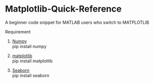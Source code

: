 # Matplotlib-Quick-Reference
A beginner code snippet for MATLAB users who switch to MATPLOTLIB

Requirement
1) <a href='https://numpy.org/doc/'>Numpy</a>
<br>pip install numpy

2) <a href='https://matplotlib.org/3.1.1/index.html'>matplotlib</a>
<br>pip install matplotlib

3) <a href='https://seaborn.pydata.org/'>Seaborn</a>
<br>pip install seaborn
